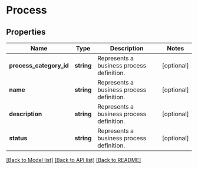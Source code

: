 # Process

## Properties
Name | Type | Description | Notes
------------ | ------------- | ------------- | -------------
**process_category_id** | **string** | Represents a business process definition. | [optional] 
**name** | **string** | Represents a business process definition. | [optional] 
**description** | **string** | Represents a business process definition. | [optional] 
**status** | **string** | Represents a business process definition. | [optional] 

[[Back to Model list]](../README.md#documentation-for-models) [[Back to API list]](../README.md#documentation-for-api-endpoints) [[Back to README]](../README.md)


